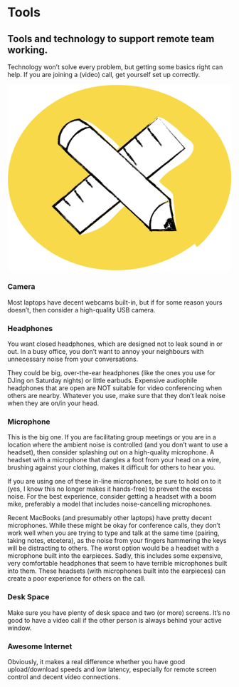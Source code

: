 # Tools

## Tools and technology to support remote team working.

Technology won’t solve every problem, but getting some basics right can help. If you are joining a \(video\) call, get yourself set up correctly.

![](.gitbook/assets/image%20%288%29.png)

### Camera

Most laptops have decent webcams built-in, but if for some reason yours doesn’t, then consider a high-quality USB camera.

### Headphones

You want closed headphones, which are designed not to leak sound in or out. In a busy office, you don’t want to annoy your neighbours with unnecessary noise from your conversations.

They could be big, over-the-ear headphones \(like the ones you use for DJing on Saturday nights\) or little earbuds. Expensive audiophile headphones that are open are NOT suitable for video conferencing when others are nearby. Whatever you use, make sure that they don’t leak noise when they are on/in your head.

### Microphone

This is the big one. If you are facilitating group meetings or you are in a location where the ambient noise is controlled \(and you don’t want to use a headset\), then consider splashing out on a high-quality microphone. A headset with a microphone that dangles a foot from your head on a wire, brushing against your clothing, makes it difficult for others to hear you.

If you are using one of these in-line microphones, be sure to hold on to it \(yes, I know this no longer makes it hands-free\) to prevent the excess noise. For the best experience, consider getting a headset with a boom mike, preferably a model that includes noise-cancelling microphones.

Recent MacBooks \(and presumably other laptops\) have pretty decent microphones. While these might be okay for conference calls, they don’t work well when you are trying to type and talk at the same time \(pairing, taking notes, etcetera\), as the noise from your fingers hammering the keys will be distracting to others. The worst option would be a headset with a microphone built into the earpieces. Sadly, this includes some expensive, very comfortable headphones that seem to have terrible microphones built into them. These headsets \(with microphones built into the earpieces\) can create a poor experience for others on the call.

### Desk Space

Make sure you have plenty of desk space and two \(or more\) screens. It’s no good to have a video call if the other person is always behind your active window.

### Awesome Internet

Obviously, it makes a real difference whether you have good upload/download speeds and low latency, especially for remote screen control and decent video connections.

